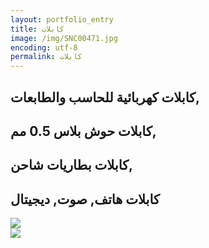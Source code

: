 ```yaml
---
layout: portfolio_entry
title: كابلات
image: /img/SNC00471.jpg
encoding: utf-8
permalink: كابلات
---
```

## كابلات كهربائية للحاسب والطابعات, 
## كابلات حوش بلاس 0.5 مم, 
## كابلات بطاريات شاحن, 
## كابلات هاتف, صوت, ديجيتال



<img src="{{ site.baseurl }}/img/SNC00450.jpg" />
<br />
<img src="{{ site.baseurl }}/img/SNC00451.jpg" />